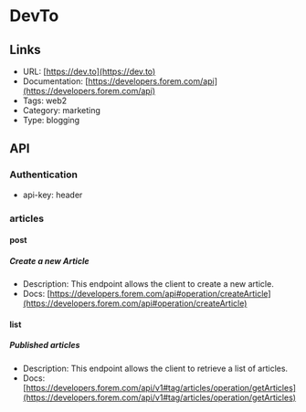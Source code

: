 # DevTo

## Links

* URL: [https://dev.to](https://dev.to)
* Documentation: [https://developers.forem.com/api](https://developers.forem.com/api)
* Tags: web2
* Category: marketing
* Type: blogging

## API

### Authentication

* api-key: header

### articles

#### post

##### Create a new Article

* Description: This endpoint allows the client to create a new article.
* Docs: [https://developers.forem.com/api#operation/createArticle](https://developers.forem.com/api#operation/createArticle)

#### list

##### Published articles

* Description: This endpoint allows the client to retrieve a list of articles.
* Docs: [https://developers.forem.com/api/v1#tag/articles/operation/getArticles](https://developers.forem.com/api/v1#tag/articles/operation/getArticles)
